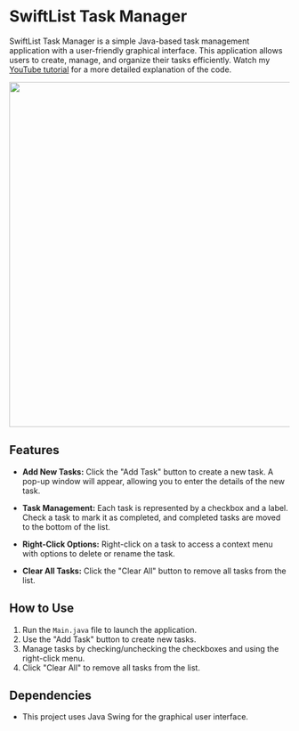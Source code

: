 # SwiftList Task Manager

SwiftList Task Manager is a simple Java-based task management application with a user-friendly graphical interface. This application allows users to create, manage, and organize their tasks efficiently.
Watch my [YouTube tutorial](https://www.youtube.com/watch?v=qoBQIqSPfAU) for a more detailed explanation of the code.



<p align="center">
  <img width="620" height="620" src=https://github.com/garghg/SwiftList/assets/139658164/9fa75541-92c8-4d0f-a9a3-699711942481>
</p>


## Features

- **Add New Tasks:** Click the "Add Task" button to create a new task. A pop-up window will appear, allowing you to enter the details of the new task.

- **Task Management:** Each task is represented by a checkbox and a label. Check a task to mark it as completed, and completed tasks are moved to the bottom of the list.

- **Right-Click Options:** Right-click on a task to access a context menu with options to delete or rename the task.

- **Clear All Tasks:** Click the "Clear All" button to remove all tasks from the list.

## How to Use

1. Run the `Main.java` file to launch the application.
2. Use the "Add Task" button to create new tasks.
3. Manage tasks by checking/unchecking the checkboxes and using the right-click menu.
4. Click "Clear All" to remove all tasks from the list.

## Dependencies

- This project uses Java Swing for the graphical user interface.
